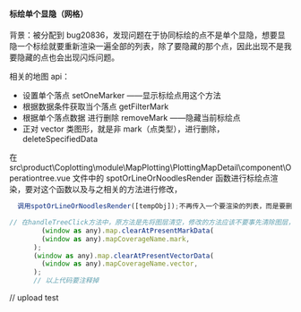 #### 标绘单个显隐（网格）

背景：被分配到 bug20836，发现问题在于协同标绘的点不是单个显隐，想要显隐一个标绘就要重新渲染一遍全部的列表，除了要隐藏的那个点，因此出现不是我要隐藏的点也会出现闪烁问题。

相关的地图 api：

- 设置单个落点 setOneMarker ——显示标绘点用这个方法
- 根据数据条件获取当个落点 getFilterMark
- 根据单个落点数据 进行删除 removeMark ——隐藏当前标绘点
- 正对 vector 类图形，就是非 mark（点类型），进行删除，deleteSpecifiedData

在 src\product\Coplotting\module\MapPlotting\PlottingMapDetail\component\Operationtree.vue 文件中的 spotOrLineOrNoodlesRender 函数进行标绘点渲染，要对这个函数以及与之相关的方法进行修改，

```javascript
  调用spotOrLineOrNoodlesRender([tempObj]);不再传入一个要渲染的列表，而是要删除的点的数据

// 在handleTreeClick方法中，原方法是先将图层清空，修改的方法应该不要事先清除图层，而是删除/新增对应的点
        (window as any).map.clearAtPresentMarkData(
        (window as any).mapCoverageName.mark,
      );
      (window as any).map.clearAtPresentVectorData(
        (window as any).mapCoverageName.vector,
      );
      // 以上代码要注释掉
```

// upload test

